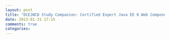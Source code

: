```yaml
---
layout: post
title: "OCEJWCD Study Companion: Certified Expert Java EE 6 Web Component Developer (Oracle Exam 1Z0-899)"
date: 2013-01-31 17:15
comments: true
categories: 
---
```

